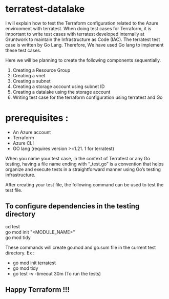 # terratest-datalake

 I will explain how to test the Terraform configuration related to the Azure environment with terratest. When doing test cases for Terraform, it is important to write test cases with terratest developed internally at Gruntwork to maintain the Infrastructure as Code (IAC). The terratest test case is written by Go Lang. Therefore, We have used Go lang to implement these test cases.

 Here we will be planning to create the following components sequentially.

1. Creating a Resource Group
2. Creating a vnet
3. Creating a subnet
4. Creating a storage account using subnet ID
5. Creating a datalake using the storage account
6. Writing test case for the terraform configuration using terratest and Go

# prerequisites :

* An Azure account
* Terraform
* Azure CLI
* GO lang (requires version >=1.21. 1 for terratest)

When you name your test case, in the context of Terratest or any Go testing, having a file name ending with “_test.go” is a convention that helps organize and execute tests in a straightforward manner using Go’s testing infrastructure.

After creating your test file, the following command can be used to test the test file.

## To configure dependencies in the testing directory

cd test<br />
go mod init "<MODULE_NAME>"<br />
go mod tidy<br />

These commands will create go.mod and go.sum file in the current test directory.
Ex :
* go mod init terratest
* go mod tidy
* go test -v -timeout 30m (To run the tests)

## Happy Terraform !!! 